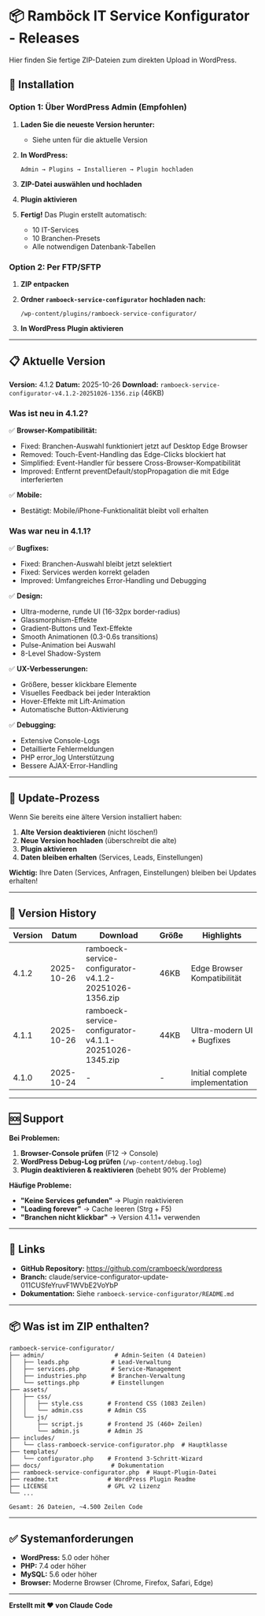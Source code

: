 # 📦 Ramböck IT Service Konfigurator - Releases

Hier finden Sie fertige ZIP-Dateien zum direkten Upload in WordPress.

## 🚀 Installation

### Option 1: Über WordPress Admin (Empfohlen)

1. **Laden Sie die neueste Version herunter:**
   - Siehe unten für die aktuelle Version

2. **In WordPress:**
   ```
   Admin → Plugins → Installieren → Plugin hochladen
   ```

3. **ZIP-Datei auswählen und hochladen**

4. **Plugin aktivieren**

5. **Fertig!** Das Plugin erstellt automatisch:
   - 10 IT-Services
   - 10 Branchen-Presets
   - Alle notwendigen Datenbank-Tabellen

### Option 2: Per FTP/SFTP

1. **ZIP entpacken**

2. **Ordner `ramboeck-service-configurator` hochladen nach:**
   ```
   /wp-content/plugins/ramboeck-service-configurator/
   ```

3. **In WordPress Plugin aktivieren**

---

## 📋 Aktuelle Version

**Version:** 4.1.2
**Datum:** 2025-10-26
**Download:** `ramboeck-service-configurator-v4.1.2-20251026-1356.zip` (46KB)

### Was ist neu in 4.1.2?

✅ **Browser-Kompatibilität:**
- Fixed: Branchen-Auswahl funktioniert jetzt auf Desktop Edge Browser
- Removed: Touch-Event-Handling das Edge-Clicks blockiert hat
- Simplified: Event-Handler für bessere Cross-Browser-Kompatibilität
- Improved: Entfernt preventDefault/stopPropagation die mit Edge interferierten

✅ **Mobile:**
- Bestätigt: Mobile/iPhone-Funktionalität bleibt voll erhalten

### Was war neu in 4.1.1?

✅ **Bugfixes:**
- Fixed: Branchen-Auswahl bleibt jetzt selektiert
- Fixed: Services werden korrekt geladen
- Improved: Umfangreiches Error-Handling und Debugging

✅ **Design:**
- Ultra-moderne, runde UI (16-32px border-radius)
- Glassmorphism-Effekte
- Gradient-Buttons und Text-Effekte
- Smooth Animationen (0.3-0.6s transitions)
- Pulse-Animation bei Auswahl
- 8-Level Shadow-System

✅ **UX-Verbesserungen:**
- Größere, besser klickbare Elemente
- Visuelles Feedback bei jeder Interaktion
- Hover-Effekte mit Lift-Animation
- Automatische Button-Aktivierung

✅ **Debugging:**
- Extensive Console-Logs
- Detaillierte Fehlermeldungen
- PHP error_log Unterstützung
- Bessere AJAX-Error-Handling

---

## 🔄 Update-Prozess

Wenn Sie bereits eine ältere Version installiert haben:

1. **Alte Version deaktivieren** (nicht löschen!)
2. **Neue Version hochladen** (überschreibt die alte)
3. **Plugin aktivieren**
4. **Daten bleiben erhalten** (Services, Leads, Einstellungen)

**Wichtig:** Ihre Daten (Services, Anfragen, Einstellungen) bleiben bei Updates erhalten!

---

## 📝 Version History

| Version | Datum | Download | Größe | Highlights |
|---------|-------|----------|-------|------------|
| 4.1.2 | 2025-10-26 | ramboeck-service-configurator-v4.1.2-20251026-1356.zip | 46KB | Edge Browser Kompatibilität |
| 4.1.1 | 2025-10-26 | ramboeck-service-configurator-v4.1.1-20251026-1345.zip | 44KB | Ultra-modern UI + Bugfixes |
| 4.1.0 | 2025-10-24 | - | - | Initial complete implementation |

---

## 🆘 Support

**Bei Problemen:**

1. **Browser-Console prüfen** (F12 → Console)
2. **WordPress Debug-Log prüfen** (`/wp-content/debug.log`)
3. **Plugin deaktivieren & reaktivieren** (behebt 90% der Probleme)

**Häufige Probleme:**

- **"Keine Services gefunden"** → Plugin reaktivieren
- **"Loading forever"** → Cache leeren (Strg + F5)
- **"Branchen nicht klickbar"** → Version 4.1.1+ verwenden

---

## 🔗 Links

- **GitHub Repository:** https://github.com/cramboeck/wordpress
- **Branch:** claude/service-configurator-update-011CUSfeYruvF1WVbE2VoYbP
- **Dokumentation:** Siehe `ramboeck-service-configurator/README.md`

---

## 📦 Was ist im ZIP enthalten?

```
ramboeck-service-configurator/
├── admin/                    # Admin-Seiten (4 Dateien)
│   ├── leads.php            # Lead-Verwaltung
│   ├── services.php         # Service-Management
│   ├── industries.php       # Branchen-Verwaltung
│   └── settings.php         # Einstellungen
├── assets/
│   ├── css/
│   │   ├── style.css       # Frontend CSS (1083 Zeilen)
│   │   └── admin.css       # Admin CSS
│   └── js/
│       ├── script.js       # Frontend JS (460+ Zeilen)
│       └── admin.js        # Admin JS
├── includes/
│   └── class-ramboeck-service-configurator.php  # Hauptklasse
├── templates/
│   └── configurator.php    # Frontend 3-Schritt-Wizard
├── docs/                    # Dokumentation
├── ramboeck-service-configurator.php  # Haupt-Plugin-Datei
├── readme.txt              # WordPress Plugin Readme
├── LICENSE                 # GPL v2 Lizenz
└── ...

Gesamt: 26 Dateien, ~4.500 Zeilen Code
```

---

## ✅ Systemanforderungen

- **WordPress:** 5.0 oder höher
- **PHP:** 7.4 oder höher
- **MySQL:** 5.6 oder höher
- **Browser:** Moderne Browser (Chrome, Firefox, Safari, Edge)

---

**Erstellt mit ❤️ von Claude Code**
